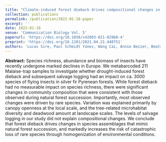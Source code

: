 ```yaml
---
title: "Climate-induced forest dieback drives compositional changes in insect communities that are more pronounced for rare species"
collection: publications
permalink: /publication/2022-01-18-paper
excerpt: ''
date: 2022-01-18
venue: 'Communication Biology Vol. 5'
paperurl: 'https://doi.org/10.1038/s42003-021-02968-4'
preprint: 'https://doi.org/10.1101/2021.04.21.440751'
authors: 'Lucas Sire, Paul Schmidt Yanez, Wang Cai, Annie Bezier, Beatrice Courtial, Jeremy Cours, Diego Fontaneto, Laurent Larrieu, Christophe Bouget, Simon Thorn, Jorg Muller, Douglas W. Yu, Michael T. Monaghan, Elisabeth A. Herniou, Carlos Lopez-Vaamonde'
---
```


**Abstract:** Species richness, abundance and biomass of insects have recently undergone marked declines in Europe. We metabarcoded 211 Malaise-trap samples to investigate whether drought-induced forest dieback and subsequent salvage logging had an impact on ca. 3000 species of flying insects in silver fir Pyrenean forests. While forest dieback had no measurable impact on species richness, there were significant changes in community composition that were consistent with those observed during natural forest succession. Importantly, most observed changes were driven by rare species. Variation was explained primarily by canopy openness at the local scale, and the tree-related microhabitat diversity and deadwood amount at landscape scales. The levels of salvage logging in our study did not explain compositional changes. We conclude that forest dieback drives changes in species assemblages that mimic natural forest succession, and markedly increases the risk of catastrophic loss of rare species through homogenization of environmental conditions.